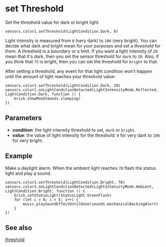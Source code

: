 # set Threshold

Set the threshold value for dark or bright light.

```sig
sensors.color1.setThreshold(LightCondition.Dark, 0)
```

Light intensity is measured from `0` (very dark) to `100` (very bright). You can decide what dark and bright mean for your purposes and set a _threshold_ for them. A threshold is a boundary or a limit. If you want a light intensity of `20` mean that it's dark, then you set the sensor threshold for ``dark`` to `20`. Also, if you think that `75` is bright, then you can set the threshold for ``bright`` to that.

After setting a threshold, any event for that light condition won't happen until the amount of light reaches your threshold value:

```block
sensors.color1.setThreshold(LightCondition.Dark, 20)
sensors.color1.onLightConditionDetected(LightIntensityMode.Reflected, LightCondition.Dark, function () {
    brick.showMood(moods.sleeping)
})
```

## Parameters

* **condition**: the light intensity threshold to set, ``dark`` or ``bright``.
* **value**: the value of light intensity for the threshold: `0` for very dark to `100` for very bright.

## Example

Make a daylight alarm. When the ambient light reaches `70` flash the status light and play a sound.

```blocks
sensors.color3.setThreshold(LightCondition.Bright, 70)
sensors.color3.onLightConditionDetected(LightIntensityMode.Ambient, LightCondition.Bright, function () {
    brick.setStatusLight(StatusLight.GreenFlash)
    for (let i = 0; i < 5; i++) {
        music.playSoundEffectUntilDone(sounds.mechanicalBackingAlert)
    }
})
```

## See also

[threshold](/reference/sensors/color-sensor/threshold)